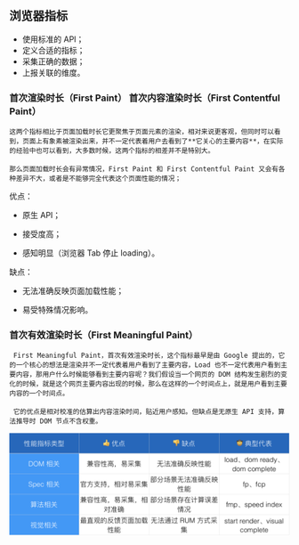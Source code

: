 <!--
 * @Author: your name
 * @Date: 2019-12-17 14:16:29
 * @LastEditTime: 2019-12-17 14:45:03
 * @LastEditors: Please set LastEditors
 * @Description: In User Settings Edit
 * @FilePath: \EVO\咕噜咕噜\前端性能指标.MD
 -->
## 浏览器指标

- 使用标准的 API；
- 定义合适的指标；
- 采集正确的数据；
- 上报关联的维度。

### 首次渲染时长（First Paint） 首次内容渲染时长（First Contentful Paint）


    这两个指标相比于页面加载时长它更聚焦于页面元素的渲染，相对来说更客观，但同时可以看到，页面上有象素被渲染出来，并不一定代表着用户去看到了**它关心的主要内容**，在实际的经验中也可以看到，大多数时候，这两个指标的相差并不是特别大。

    那么页面加载时长会有异常情况，First Paint 和 First Contentful Paint 又会有各种差异不大，或者是不能够完全代表这个页面性能的情况； 


优点：
- 原生 API；

- 接受度高；

- 感知明显（浏览器 Tab 停止 loading）。

缺点：

- 无法准确反映页面加载性能；

- 易受特殊情况影响。

### 首次有效渲染时长（First Meaningful Paint） 

     First Meaningful Paint，首次有效渲染时长，这个指标最早是由 Google 提出的，它的一个核心的想法是渲染并不一定代表着用户看到了主要内容，Load 也不一定代表用户看到主要内容，那用户什么时候能够看到主要内容呢？我们假设当一个网页的 DOM 结构发生剧烈的变化的时候，就是这个网页主要内容出现的时候，那么在这样的一个时间点上，就是用户看到主要内容的一个时间点。

     它的优点是相对校准的估算出内容渲染时间，贴近用户感知。但缺点是无原生 API 支持，算法推导时 DOM 节点不含权重。


![性能指标对比](./img/性能指标.png)


